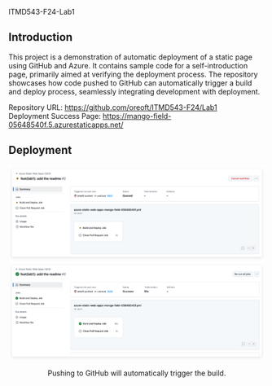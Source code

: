ITMD543-F24-Lab1

## Introduction

This project is a demonstration of automatic deployment of a static page using GitHub and Azure. It contains sample code
for a self-introduction page, primarily aimed at verifying the deployment process. The repository showcases how code
pushed to GitHub can automatically trigger a build and deploy process, seamlessly integrating development with
deployment.

Repository URL: https://github.com/oreoft/ITMD543-F24/Lab1
<br>
Deployment Success Page: https://mango-field-05648540f.5.azurestaticapps.net/

## Deployment

![img.png](img/img.png)
![img.png](img/img_1.png)
<center>Pushing to GitHub will automatically trigger the build.</center>




